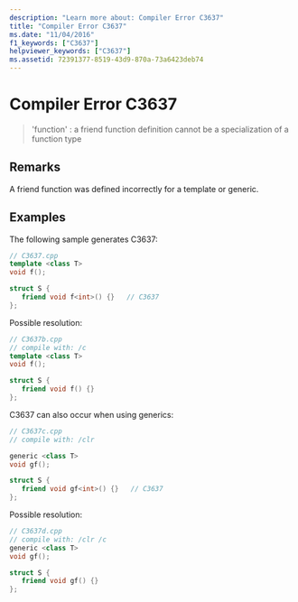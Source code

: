 ```yaml
---
description: "Learn more about: Compiler Error C3637"
title: "Compiler Error C3637"
ms.date: "11/04/2016"
f1_keywords: ["C3637"]
helpviewer_keywords: ["C3637"]
ms.assetid: 72391377-8519-43d9-870a-73a6423deb74
---
```

# Compiler Error C3637

> 'function' : a friend function definition cannot be a specialization of a function type

## Remarks

A friend function was defined incorrectly for a template or generic.

## Examples

The following sample generates C3637:

```cpp
// C3637.cpp
template <class T>
void f();

struct S {
   friend void f<int>() {}   // C3637
};
```

Possible resolution:

```cpp
// C3637b.cpp
// compile with: /c
template <class T>
void f();

struct S {
   friend void f() {}
};
```

C3637 can also occur when using generics:

```cpp
// C3637c.cpp
// compile with: /clr

generic <class T>
void gf();

struct S {
   friend void gf<int>() {}   // C3637
};
```

Possible resolution:

```cpp
// C3637d.cpp
// compile with: /clr /c
generic <class T>
void gf();

struct S {
   friend void gf() {}
};
```
